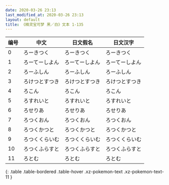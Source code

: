 ```yaml
---
date: 2020-03-26 23:13
last_modified_at: 2020-03-26 23:13
layout: default
title: 《精灵宝可梦 黑／白》文本 1-135
---
```

| 编号 | 中文 | 日文假名 | 日文汉字 |
| ---- | ---- | ---- | --- |
| 0 | ろーきつく | ろーきつく | ろーきつく |
| 1 | ろーてーしよん | ろーてーしよん | ろーてーしよん |
| 2 | ろーふしん | ろーふしん | ろーふしん |
| 3 | ろけつとすつき | ろけつとすつき | ろけつとすつき |
| 4 | ろこん | ろこん | ろこん |
| 5 | ろすれいと | ろすれいと | ろすれいと |
| 6 | ろせりあ | ろせりあ | ろせりあ |
| 7 | ろつくおん | ろつくおん | ろつくおん |
| 8 | ろつくかつと | ろつくかつと | ろつくかつと |
| 9 | ろつくくらいむ | ろつくくらいむ | ろつくくらいむ |
| 10 | ろつくふらすと | ろつくふらすと | ろつくふらすと |
| 11 | ろとむ | ろとむ | ろとむ |
{: .table .table-bordered .table-hover .xz-pokemon-text .xz-pokemon-text-11 }